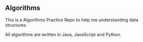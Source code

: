 ## Algorithms
This is a Algorithms Practice Repo to help me understanding data structures. 

All algorithms are written in Java, JavaScript and Python.
